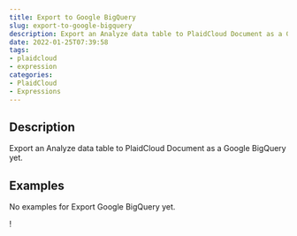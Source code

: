 ```yaml
---
title: Export to Google BigQuery
slug: export-to-google-bigquery
description: Export an Analyze data table to PlaidCloud Document as a Google BigQuery
date: 2022-01-25T07:39:58
tags:
- plaidcloud
- expression
categories:
- PlaidCloud
- Expressions
---
```



## Description


Export an Analyze data table to PlaidCloud Document as a Google BigQuery yet.







## Examples


No examples for Export Google BigQuery yet.



!


